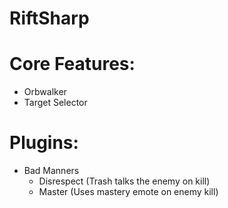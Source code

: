 # RiftSharp

# Core Features:
* Orbwalker
* Target Selector

# Plugins:
- Bad Manners
  - Disrespect (Trash talks the enemy on kill)
  - Master (Uses mastery emote on enemy kill)
